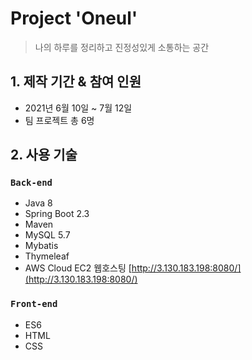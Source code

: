 # Project 'Oneul'


> 나의 하루를 정리하고 진정성있게 소통하는 공간


## 1. 제작 기간 & 참여 인원

- 2021년 6월 10일 ~ 7월 12일
- 팀 프로젝트 총 6명

## 2. 사용 기술

### `Back-end`

- Java 8
- Spring Boot 2.3
- Maven
- MySQL 5.7
- Mybatis
- Thymeleaf
- AWS Cloud EC2 웹호스팅 [http://3.130.183.198:8080/](http://3.130.183.198:8080/)

### `Front-end`

- ES6
- HTML
- CSS

